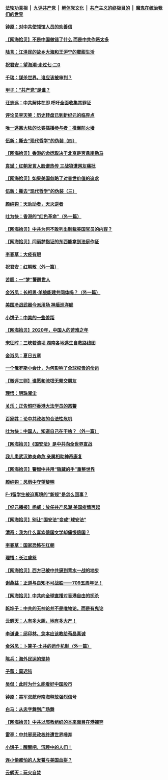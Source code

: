 ####  [法轮功真相](../../../../basic/blob/master/README.md?t=07191831) &nbsp;|&nbsp; [九评共产党](../../../../9ping.md/blob/master/README.md?t=07191831) &nbsp;|&nbsp; [解体党文化](../../../../jtdwh.md/blob/master/README.md?t=07191831)  &nbsp;|&nbsp; [共产主义的终极目的](../../../../gczydzjmd.md/blob/master/README.md?t=07191831) &nbsp;|&nbsp; [魔鬼在统治我们的世界](../../../../mgztzwmdsj.md/blob/master/README.md?t=07191831) 

#### [钟原：对中共使领馆人员的劝善信](../pages/nsc993/n12266890.md?t=07191831) 

#### [【网海拾贝】不是中国做错了什么 而是中共作恶太多](../pages/nsc993/n12266774.md?t=07191831) 

#### [陆言：江泽民的故乡大海和王沪宁的蜜甜生活](../pages/nsc993/n12266452.md?t=07191831) 

#### [祝君安：望海潮·走过七·二0](../pages/nsc993/n12266434.md?t=07191831) 

#### [千瑞：谋杀世界，谁应该被审判？](../pages/nsc993/n12266392.md?t=07191831) 

#### [甲子：“共产党”是谁？](../pages/nsc993/n12266273.md?t=07191831) 

#### [汪志远：中共解体在即 呼吁全面收集其罪证](../pages/nsc993/n12265708.md?t=07191831) 

#### [评论员李天笑：历史转盘已到新纪元的临界点](../pages/nsc993/n12265680.md?t=07191831) 

#### [唯一逃离大陆的长春插播参与者：推倒防火墙](../pages/nsc993/n12265261.md?t=07191831) 

#### [伍新：撕去“现代哲学”的伪装（四）](../pages/nsc993/n12265555.md?t=07191831) 

#### [【网海拾贝】香港的命运取决于北京是否悬崖勒马](../pages/nsc993/n12264850.md?t=07191831) 

#### [袁斌：红朝发言人脸谱热传 三战狼遭网友痛批](../pages/nsc993/n12262196.md?t=07191831) 

#### [【网海拾贝】如果美国忽略了对普世价值的追求](../pages/nsc993/n12260094.md?t=07191831) 

#### [伍新：撕去“现代哲学”的伪装（三）](../pages/nsc993/n12257814.md?t=07191831) 

#### [颜纯钩：天助助者，天灭逆者](../pages/nsc993/n12257239.md?t=07191831) 

#### [吐为快：香港的“红色革命”（外一篇）](../pages/nsc993/n12257129.md?t=07191831) 

#### [【网海拾贝】中共为何不敢列出制裁美国官员的内容？](../pages/nsc993/n12256499.md?t=07191831) 

#### [【网海拾贝】闫丽梦指证的东西能拿到法庭作证](../pages/nsc993/n12254739.md?t=07191831) 

#### [李春草：大疫有眼](../pages/nsc993/n12253231.md?t=07191831) 

#### [祝君安：红朝散（外一篇）](../pages/nsc993/n12252340.md?t=07191831) 

#### [苦胆：一“梦”警醒世人](../pages/nsc993/n12251661.md?t=07191831) 

#### [金浴凤：长相思·羊狼能建共同体吗？（外一篇）](../pages/nsc993/n12251570.md?t=07191831) 

#### [美国冷战武器今派用场 神盾巡洋舰](../pages/nsc993/n12251051.md?t=07191831) 

#### [小饼子：中美的一些差距](../pages/nsc993/n12251198.md?t=07191831) 

#### [【网海拾贝】2020年，中国人的苦难之年](../pages/nsc993/n12251012.md?t=07191831) 

#### [宋征时：三峡若溃坝 湖南各地逃生自救路线图](../pages/nsc993/n12250151.md?t=07191831) 

#### [金浴凤：夏日五章](../pages/nsc993/n12249556.md?t=07191831) 

#### [一个俄罗斯小会计，为何影响了全球权贵的命运](../pages/nsc993/n12249523.md?t=07191831) 

#### [【微评三则】谁愿和流氓无赖交朋友](../pages/nsc993/n12248892.md?t=07191831) 

#### [理悟：明珠濯尘](../pages/nsc993/n12248839.md?t=07191831) 

#### [关乐：正告恫吓香港大法学员的恶警](../pages/nsc993/n12248750.md?t=07191831) 

#### [百家姓：论中共政权的合法性危机](../pages/nsc993/n12248625.md?t=07191831) 

#### [吐为快：中国人，知道自己在干啥？（外一篇）](../pages/nsc993/n12248615.md?t=07191831) 

#### [【网海拾贝】《国安法》是中共向全世界宣战](../pages/nsc993/n12248498.md?t=07191831) 

#### [我儿患武汉肺炎命危 亲属相助神奇康复](../pages/nsc993/n12247576.md?t=07191831) 

#### [【网海拾贝】警惕中共用“隐藏的手”重整世界](../pages/nsc993/n12246247.md?t=07191831) 

#### [颜纯钩：风雨中守望黎明](../pages/nsc993/n12246291.md?t=07191831) 

#### [F-1留学生被迫离境的“新规”是怎么回事？](../pages/nsc993/n12246361.md?t=07191831) 

#### [【纪元播报】杨威：放任共产风潮 美国疫情再起](../pages/nsc993/n12240124.md?t=07191831) 

#### [【网海拾贝】别让“国安法“变成“球安法”](../pages/nsc993/n12242935.md?t=07191831) 

#### [清奇：我为什么喜欢俄国文学却痛恨俄国？](../pages/nsc993/n12240970.md?t=07191831) 

#### [李春草：国家恐怖在红朝](../pages/nsc993/n12240943.md?t=07191831) 

#### [理悟：长江盛怒](../pages/nsc993/n12240627.md?t=07191831) 

#### [【网海拾贝】西方已被中共逼到背水一战的地步](../pages/nsc993/n12240176.md?t=07191831) 

#### [谢燕益：正道与良知不可战胜——709五周年记！](../pages/nsc993/n12239775.md?t=07191831) 

#### [【网海拾贝】中共向全球直播对香港自由的扼杀](../pages/nsc993/n12239675.md?t=07191831) 

#### [乾坤子：中共的无神论并不是唯物论，而是有鬼论](../pages/nsc993/n12235337.md?t=07191831) 

#### [云鹤天：人有多大胆，地有多大产！](../pages/nsc993/n12235180.md?t=07191831) 

#### [李谦谦：邱印林，您本应该教给苟晶真诚](../pages/nsc993/n12235016.md?t=07191831) 

#### [金浴凤：卜算子·土共的运作机制（外一篇）](../pages/nsc993/n12234986.md?t=07191831) 

#### [陈兵：海外民运的坚持](../pages/nsc993/n12234976.md?t=07191831) 

#### [子薇：莫迟钝](../pages/nsc993/n12234945.md?t=07191831) 

#### [吴侃：此时为什么能看好中国股市](../pages/nsc993/n12234791.md?t=07191831) 

#### [钟原：美军双航母南海释放强烈信号](../pages/nsc993/n12234757.md?t=07191831) 

#### [白马：从忠字舞到广场舞](../pages/nsc993/n12233793.md?t=07191831) 

#### [【网海拾贝】中共以邪教组织的本来面目在港裸奔](../pages/nsc993/n12233705.md?t=07191831) 

#### [雷亭：中共邪恶政权终遭世界唾弃](../pages/nsc993/n12233527.md?t=07191831) 

#### [小饼子：醒醒吧，沉睡中的人们！](../pages/nsc993/n12233462.md?t=07191831) 

#### [连小偷都怕的人发誓与美国血拼？](../pages/nsc993/n12233384.md?t=07191831) 

#### [云鹤天：玩火自焚](../pages/nsc993/n12233200.md?t=07191831) 

